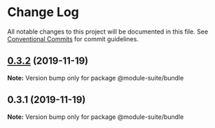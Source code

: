 # Change Log

All notable changes to this project will be documented in this file.
See [Conventional Commits](https://conventionalcommits.org) for commit guidelines.

## [0.3.2](https://github.com/zelzen/module-suite/compare/@module-suite/bundle@0.3.1...@module-suite/bundle@0.3.2) (2019-11-19)

**Note:** Version bump only for package @module-suite/bundle





## 0.3.1 (2019-11-19)

**Note:** Version bump only for package @module-suite/bundle
